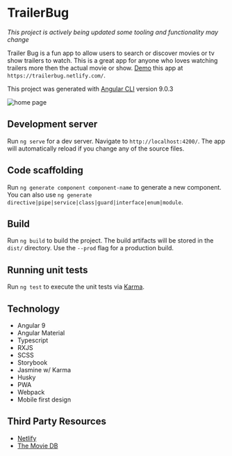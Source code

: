 # TrailerBug

*This project is actively being updated some tooling and functionality may change*

Trailer Bug is a fun app to allow users to search or discover movies or tv show trailers to watch. This is a great app for anyone who loves watching trailers more then the actual movie or show. [Demo](https://trailerbug.netlify.com/) this app at `https://trailerbug.netlify.com/`. 

This project was generated with [Angular CLI](https://github.com/angular/angular-cli) version 9.0.3

<img src="./src/assets/img/screen-shot-1.png" alt="home page">

## Development server

Run `ng serve` for a dev server. Navigate to `http://localhost:4200/`. The app will automatically reload if you change any of the source files.

## Code scaffolding

Run `ng generate component component-name` to generate a new component. You can also use `ng generate directive|pipe|service|class|guard|interface|enum|module`.

## Build

Run `ng build` to build the project. The build artifacts will be stored in the `dist/` directory. Use the `--prod` flag for a production build.

## Running unit tests

Run `ng test` to execute the unit tests via [Karma](https://karma-runner.github.io).

## Technology

<ul>
  <li>Angular 9</li>
  <li>Angular Material</li>
  <li>Typescript</li>
  <li>RXJS</li>
  <li>SCSS</li>
  <li>Storybook</li>
  <li>Jasmine w/ Karma</li>
  <li>Husky</li>
  <li>PWA</li>
  <li>Webpack</li>
  <li>Mobile first design</li>
</ul>

## Third Party Resources

<ul>
  <li><a href="https://www.netlify.com/">Netlify</a></li>
  <li><a href="https://www.themoviedb.org/">The Movie DB</a></li>
</ul>